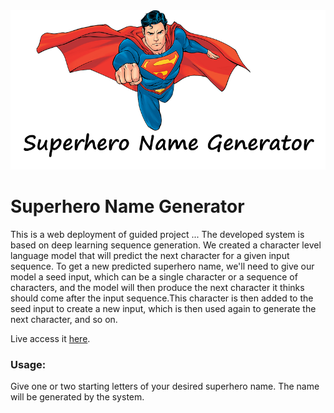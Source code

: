 <img src="images/cover.png">

# Superhero Name Generator
This is a web deployment of guided project ...
The developed system is based on deep learning sequence generation. We created a character level language model that will predict the next character for a given input sequence. To get a new predicted superhero name, we'll need to give our model a seed input, which can be a single character or a sequence of characters, and the model will then produce the next character it thinks should come after the input sequence.This character is then added to the seed input to create a new input, which is then used again to generate the next character, and so on.

Live access it <a href="https://superheroname.herokuapp.com/">here</a>.

### Usage:

Give one or two starting letters of your desired superhero name. The name will be generated by the system.

